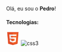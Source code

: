 Olá, eu sou o **Pedro**!


#### Tecnologias:

<div>
  <img src="https://raw.githubusercontent.com/devicons/devicon/master/icons/html5/html5-original.svg" alt="html5" width="36" height="36" />
  <img src"https://raw.githubusercontent.com/devicons/devicon/master/icons/css3/css3-original.svg" alt="css3" width="36" height"36" />
